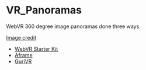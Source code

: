 # VR_Panoramas

WebVR 360 degree image panoramas done three ways.

[Image credit](https://www.flickr.com/photos/kaibabnationalforest/27728464032/in/photolist-JfgCj5-H8VLhL-HD9A9q-HL7K7E-HM1fPg-HmBxxm-GHp3PQ-GevH2Y-GAtHjL-Gwm8aM-GoVUoF-GtVEve-FuDtxW-Fm9HMU-Fgjrtm-FDB5F9-F71AZp-FUDZWp-ERb8na-FJ52Sm-EQVoxw-FkW7Th-EuUqnw-EpAZhG-Du9Fv6-H7k9AZ-HKH6JJ-GED8m4-HrTb5z-H1Ue2b-Ha3Ve4-GJR5F3-GzWCEN-GQgHHx-GMyNBW-FFiCzg-FuXn6b-Fv8WLr-GhDSGC-G9QvSn-Fgjryw-FUvg7x-Em6yoX-F7M5aC-Em6xZF-Fitbze-FgauhN-F7M4th-E11rNH-DUtZC7)

* [WebVR Starter Kit](https://polygonixgames.github.io/VR_Panoramas/aframe.html)
* [Aframe](https://polygonixgames.github.io/VR_Panoramas/webvrstarterkit.html)
* [GuriVR](https://polygonixgames.github.io/VR_Panoramas/gurivr.html)
